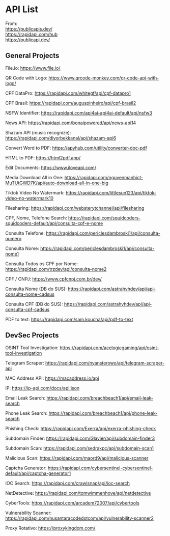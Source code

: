 # API List

From:<br/>
https://publicapis.dev/ <br/>
https://rapidapi.com/hub <br/>
https://publicapi.dev/

## General Projects
File.io:
https://www.file.io/

QR Code with Logo: 
https://www.qrcode-monkey.com/qr-code-api-with-logo/

CPF DataPro: 
https://rapidapi.com/whitegf/api/cpf-datapro1

CPF Brasil: 
https://rapidapi.com/auguspinheiro/api/cpf-brasil2

NSFW Identifier:
https://rapidapi.com/api4ai-api4ai-default/api/nsfw3

News API:
https://rapidapi.com/bonaipowered/api/news-api14

Shazam API (music recognize):
https://rapidapi.com/diyorbekkanal/api/shazam-api6

Convert Word to PDF:
https://apyhub.com/utility/converter-doc-pdf

HTML to PDF:
https://html2pdf.app/

Edit Documents:
https://www.iloveapi.com/

Media Download All in One:
https://rapidapi.com/nguyenmanhict-MuTUtGWD7K/api/auto-download-all-in-one-big

Tiktok Video No Watermark:
https://rapidapi.com/littlesun123/api/tiktok-video-no-watermark10

Filesharing:
https://rapidapi.com/websterytchannel/api/filesharing

CPF, Nome, Telefone Search:
https://rapidapi.com/squidcoders-squidcoders-default/api/consulta-cpf-e-nome

Consulta Telefone:
https://rapidapi.com/periclesdambroski1/api/consulta-numero

Consulta Nome:
https://rapidapi.com/periclesdambroski1/api/consulta-nome1

Consulta Todos os CPF por Nome:
https://rapidapi.com/trzdev/api/consulta-nome2

CPF / CNPJ:
https://www.cpfcnpj.com.br/dev/

Consulta Nome (DB do SUS):
https://rapidapi.com/astrahvhdev/api/api-consulta-nome-cadsus

Consulta CPF (DB do SUS):
https://rapidapi.com/astrahvhdev/api/api-consulta-cpf-cadsus

PDF to text:
https://rapidapi.com/sam.koucha/api/pdf-to-text

## DevSec Projects
OSINT Tool Investigation:
https://rapidapi.com/acelogicgaming/api/osint-tool-investigation

Telegram Scraper:
https://rapidapi.com/nyansterowo/api/telegram-scraper-api

MAC Address API:
https://macaddress.io/api

IP: 
https://ip-api.com/docs/api:json

Email Leak Search: 
https://rapidapi.com/breachbeach1/api/email-leak-search

Phone Leak Search: 
https://rapidapi.com/breachbeach1/api/phone-leak-search

Phishing Check: 
https://rapidapi.com/Exerra/api/exerra-phishing-check

Subdomain Finder: 
https://rapidapi.com/Glavier/api/subdomain-finder3

Subdomain Scan: 
https://rapidapi.com/sedrakpc/api/subdomain-scan1

Malicious Scan: 
https://rapidapi.com/maord9/api/malicious-scanner

Captcha Generator: 
https://rapidapi.com/cybersentinel-cybersentinel-default/api/captcha-generator1

IOC Search: 
https://rapidapi.com/crawlsnap/api/ioc-search

NetDetective: 
https://rapidapi.com/tomwimmenhove/api/netdetective

CyberTools: 
https://rapidapi.com/arcadem72007/api/cybertools

Vulnerability Scanner: 
https://rapidapi.com/nusantaracodedotcom/api/vulnerability-scanner2

Proxy Rotativo:
https://proxykingdom.com/


